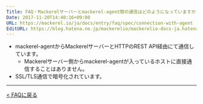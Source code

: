 ```yaml
---
Title: FAQ・Mackerelサーバーとmackerel-agent間の通信はどのようになっていますか？
Date: 2017-11-20T14:40:16+09:00
URL: https://mackerel.io/ja/docs/entry/faq/spec/connection-with-agent
EditURL: https://blog.hatena.ne.jp/mackerelio/mackerelio-docs-ja.hatenablog.mackerel.io/atom/entry/8599973812319461854
---
```


* mackerel-agentからMackerelサーバーとHTTPのREST API経由にて通信しています。
  * Mackerelサーバー側からmackerel-agentが入っているホストに直接通信することはありません。
* SSL/TLS通信で暗号化されています。

---

[< FAQに戻る](https://mackerel.io/ja/docs/entry/faq)
